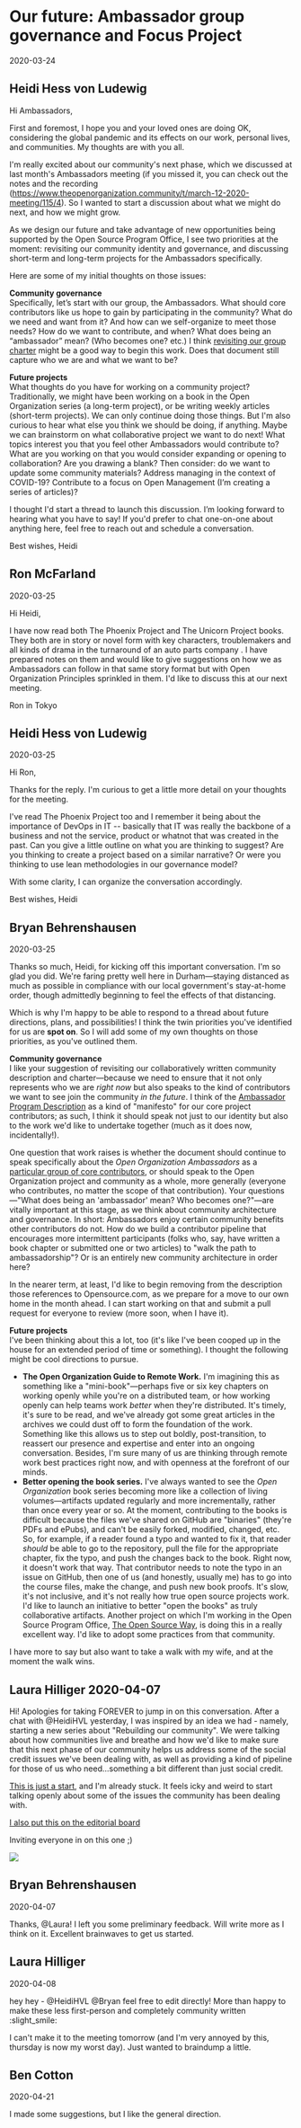 # Our future: Ambassador group governance and Focus Project
2020-03-24

## Heidi Hess von Ludewig

Hi Ambassadors,

First and foremost, I hope you and your loved ones are doing OK, considering the global pandemic and its effects on our work, personal lives, and communities. My thoughts are with you all.

I'm really excited about our community's next phase, which we discussed at last month's Ambassadors meeting (if you missed it, you can check out the notes and the recording (https://www.theopenorganization.community/t/march-12-2020-meeting/115/4). So I wanted to start a discussion about what we might do next, and how we might grow.

As we design our future and take advantage of new opportunities being supported by the Open Source Program Office, I see two priorities at the moment: revisiting our community identity and governance, and discussing short-term and long-term projects for the Ambassadors specifically.

Here are some of my initial thoughts on those issues:

**Community governance**  
Specifically, let’s start with our group, the Ambassadors. What should core contributors like us hope to gain by participating in the community? What do we need and want from it? And how can we self-organize to meet those needs? How do we want to contribute, and when? What does being an “ambassador” mean? (Who becomes one? etc.) I think [revisiting our group charter](https://github.com/open-organization-ambassadors/ambassador-program-description/blob/master/ambassador-program-description.md) might be a good way to begin this work. Does that document still capture who we are and what we want to be?

**Future projects**  
What thoughts do you have for working on a community project? Traditionally, we might have been working on a book in the Open Organization series (a long-term project), or be writing weekly articles (short-term projects). We can only continue doing those things. But I'm also curious to hear what else you think we should be doing, if anything. Maybe we can brainstorm on what collaborative project we want to do next! What topics interest you that you feel other Ambassadors would contribute to? What are you working on that you would consider expanding or opening to collaboration? Are you drawing a blank? Then consider: do we want to update some community materials? Address managing in the context of COVID-19? Contribute to a focus on Open Management (I’m creating a series of articles)?

I thought I'd start a thread to launch this discussion. I’m looking forward to hearing what you have to say! If you'd prefer to chat one-on-one about anything here, feel free to reach out and schedule a conversation.

Best wishes, 
Heidi

## Ron McFarland
2020-03-25

Hi Heidi,

I have now read both The Phoenix Project and The Unicorn Project books.  They both are in story or novel form with key characters, troublemakers and all kinds of drama in the turnaround of an auto parts company .  I have prepared notes on them and would like to give suggestions on how we as Ambassadors can follow in that same story format but with Open Organization Principles sprinkled in them.  I'd like to discuss this at our next meeting.

Ron in Tokyo

## Heidi Hess von Ludewig
2020-03-25

Hi Ron,

Thanks for the reply. I'm curious to get a little more detail on your thoughts for the meeting.

I've read The Phoenix Project too and I remember it being about the importance of DevOps in IT -- basically that IT was really the backbone of a business and not the service, product or whatnot that was created in the past. 
Can you give a little outline on what you are thinking to suggest? Are you thinking to create a project based on a similar narrative? Or were you thinking to use lean methodologies in our governance model? 

With some clarity, I can organize the conversation accordingly. 

Best wishes,
Heidi

## Bryan Behrenshausen
2020-03-25

Thanks so much, Heidi, for kicking off this important conversation. I'm so glad you did. We're faring pretty well here in Durham—staying distanced as much as possible in compliance with our local government's stay-at-home order, though admittedly beginning to feel the effects of that distancing.

Which is why I'm happy to be able to respond to a thread about future directions, plans, and possibilities! I think the twin priorities you've identified for us are **spot on**. So I will add some of my own thoughts on those priorities, as you've outlined them.

**Community governance**  
I like your suggestion of revisiting our collaboratively written community description and charter—because we need to ensure that it not only represents who we are *right now* but also speaks to the kind of contributors we want to see join the community *in the future*. I think of the [Ambassador Program Description](https://github.com/open-organization-ambassadors/ambassador-program-description/blob/master/ambassador-program-description.md) as a kind of "manifesto" for our core project contributors; as such, I think it should speak not just to our identity but also to the work we'd like to undertake together (much as it does now, incidentally!).

One question that work raises is whether the document should continue to speak specifically about the *Open Organization Ambassadors* as a [particular group of core contributors](https://opensource.com/open-organization/resources/meet-ambassadors), or should speak to the Open Organization project and community as a whole, more generally (everyone who contributes, no matter the scope of that contribution). Your questions—"What does being an 'ambassador' mean? Who becomes one?"—are vitally important at this stage, as we think about community architecture and governance. In short: Ambassadors enjoy certain community benefits other contributors do not. How do we build a contributor pipeline that encourages more intermittent participants (folks who, say, have written a book chapter or submitted one or two articles) to "walk the path to ambassadorship"? Or is an entirely new community architecture in order here?

In the nearer term, at least, I'd like to begin removing from the description those references to Opensource.com, as we prepare for a move to our own home in the month ahead. I can start working on that and submit a pull request for everyone to review (more soon, when I have it).

**Future projects**  
I've been thinking about this a lot, too (it's like I've been cooped up in the house for an extended period of time or something). I thought the following might be cool directions to pursue.

* **The Open Organization Guide to Remote Work.** I'm imagining this as something like a "mini-book"—perhaps five or six key chapters on working openly while you're on a distributed team, or how working openly can help teams work *better* when they're distributed. It's timely, it's sure to be read, and we've already got some great articles in the archives we could dust off to form the foundation of the work. Something like this allows us to step out boldly, post-transition, to reassert our presence and expertise and enter into an ongoing conversation. Besides, I'm sure many of us are thinking through remote work best practices right now, and with openness at the forefront of our minds.
* **Better opening the book series.** I've always wanted to see the *Open Organization* book series becoming more like a collection of living volumes—artifacts updated regularly and more incrementally, rather than once every year or so. At the moment, contributing to the books is difficult because the files we've shared on GitHub are "binaries" (they're PDFs and ePubs), and can't be easily forked, modified, changed, etc. So, for example, if a reader found a typo and wanted to fix it, that reader *should* be able to go to the repository, pull the file for the appropriate chapter, fix the typo, and push the changes back to the book. Right now, it doesn't work that way. That contributor needs to note the typo in an issue on GitHub, then one of us (and honestly, usually me) has to go into the course files, make the change, and push new book proofs. It's slow, it's not inclusive, and it's not really how true open source projects work. I'd like to launch an initiative to better "open the books" as truly collaborative artifacts. Another project on which I'm working in the Open Source Program Office, [The Open Source Way](https://github.com/theopensourceway/guidebook), is doing this in a really excellent way. I'd like to adopt some practices from that community.

I have more to say but also want to take a walk with my wife, and at the moment the walk wins.

## Laura Hilliger 2020-04-07

Hi! Apologies for taking FOREVER to jump in on this conversation. After a chat with @HeidiHVL yesterday, I was inspired by an idea we had - namely, starting a new series about "Rebuilding our community". We were talking about how communities live and breathe and how we'd like to make sure that this next phase of our community helps us address some of the social credit issues we've been dealing with, as well as providing a kind of pipeline for those of us who need...something a bit different than just social credit.

[This is just a start](https://docs.google.com/document/d/1XyFocblLUXkEapSAsj4iYM5r5Dbo6Q3iqQ3BmOyphIo/edit#), and I'm already stuck. It feels icky and weird to start talking openly about some of the issues the community has been dealing with. 

[I also put this on the editorial board](https://github.com/open-organization-ambassadors/editorial/issues/53)

Inviting everyone in on this one ;)

![](upload://yniLqKZVYHi6nzEONWvdoDPXbfv.gif)

## Bryan Behrenshausen
2020-04-07

Thanks, @Laura! I left you some preliminary feedback. Will write more as I think on it. Excellent brainwaves to get us started.

## Laura Hilliger
2020-04-08

hey hey - @HeidiHVL @Bryan feel free to edit directly! More than happy to make these less first-person and completely community written :slight_smile:

I can't make it to the meeting tomorrow (and I'm very annoyed by this, thursday is now my worst day). Just wanted to braindump a little.

## Ben Cotton
2020-04-21

I  made some suggestions, but I like the general direction.
